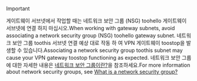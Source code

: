 > [!IMPORTANT]
> <span data-ttu-id="257df-101">게이트웨이 서브넷에서 작업할 때는 네트워크 보안 그룹 (NSG) toohello 게이트웨이 서브넷에 연결 하지 마십시오.</span><span class="sxs-lookup"><span data-stu-id="257df-101">When working with gateway subnets, avoid associating a network security group (NSG) toohello gateway subnet.</span></span> <span data-ttu-id="257df-102">네트워크 보안 그룹 toothis 서브넷 연결 예상 대로 작동 하 여 VPN 게이트웨이 toostop을 발생할 수 있습니다.</span><span class="sxs-lookup"><span data-stu-id="257df-102">Associating a network security group toothis subnet may cause your VPN gateway toostop functioning as expected.</span></span> <span data-ttu-id="257df-103">네트워크 보안 그룹에 대한 자세한 내용은 [네트워크 보안 그룹이란?](../articles/virtual-network/virtual-networks-nsg.md)을 참조하세요.</span><span class="sxs-lookup"><span data-stu-id="257df-103">For more information about network security groups, see [What is a network security group?](../articles/virtual-network/virtual-networks-nsg.md)</span></span>
> 
> 

